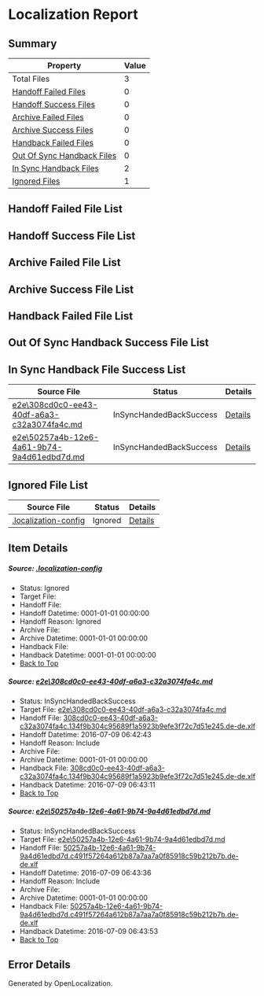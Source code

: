# <a name='report-top'></a> Localization Report

## Summary
 Property | Value 
 -------- | ----- 
 Total Files | 3
[ Handoff Failed Files ](#handoff-failed-list)| 0
[ Handoff Success Files ](#handoff-success-list)| 0
[ Archive Failed Files ](#archive-failed-list)| 0
[ Archive Success Files ](#archive-success-list)| 0
[ Handback Failed Files ](#handback-failed-list)| 0
[ Out Of Sync Handback Files ](#outofsync-handback-success-list)| 0
[ In Sync Handback Files ](#insync-handback-success-list)| 2
[ Ignored Files ](#ignored-list)| 1

## <a name='handoff-failed-list'></a> Handoff Failed File List

## <a name='handoff-success-list'></a> Handoff Success File List

## <a name='archive-failed-list'></a> Archive Failed File List

## <a name='archive-success-list'></a> Archive Success File List

## <a name='handback-failed-list'></a> Handback Failed File List

## <a name='outofsync-handback-success-list'></a> Out Of Sync Handback Success File List

## <a name='insync-handback-success-list'></a> In Sync Handback File Success List
 Source File | Status | Details 
 ----------- | ------ | ------- 
 [e2e\308cd0c0-ee43-40df-a6a3-c32a3074fa4c.md](https://github.com/OpenLocalizationTestOrg/oltest/blob/374f026c8ccb00844ece3d13551c320934d78a11/e2e/308cd0c0-ee43-40df-a6a3-c32a3074fa4c.md) | InSyncHandedBackSuccess | [Details](#4e5f77eb042bdd11c786c6319333f33eb99c59b81)
 [e2e\50257a4b-12e6-4a61-9b74-9a4d61edbd7d.md](https://github.com/OpenLocalizationTestOrg/oltest/blob/9e5350d3e0f84faf4b01b5536362ee354d1d081c/e2e/50257a4b-12e6-4a61-9b74-9a4d61edbd7d.md) | InSyncHandedBackSuccess | [Details](#fe7133dfcbeab7de662328cb9eadc9c1d1688b752)

## <a name='ignored-list'></a> Ignored File List
 Source File | Status | Details 
 ----------- | ------ | ------- 
 [.localization-config](https://github.com/OpenLocalizationTestOrg/oltest/blob/9e5350d3e0f84faf4b01b5536362ee354d1d081c/.localization-config) | Ignored | [Details](#3d4f252ac210baf56311d7e97dcc2db10974dbd20)

## Item Details
##### <a name='3d4f252ac210baf56311d7e97dcc2db10974dbd20'></a> Source: [.localization-config](https://github.com/OpenLocalizationTestOrg/oltest/blob/9e5350d3e0f84faf4b01b5536362ee354d1d081c/.localization-config)
* Status: Ignored
* Target File: 
* Handoff File: 
* Handoff Datetime: 0001-01-01 00:00:00
* Handoff Reason: Ignored
* Archive File: 
* Archive Datetime: 0001-01-01 00:00:00
* Handback File: 
* Handback Datetime: 0001-01-01 00:00:00
* [Back to Top](#report-top)

##### <a name='4e5f77eb042bdd11c786c6319333f33eb99c59b81'></a> Source: [e2e\308cd0c0-ee43-40df-a6a3-c32a3074fa4c.md](https://github.com/OpenLocalizationTestOrg/oltest/blob/374f026c8ccb00844ece3d13551c320934d78a11/e2e/308cd0c0-ee43-40df-a6a3-c32a3074fa4c.md)
* Status: InSyncHandedBackSuccess
* Target File: [e2e\308cd0c0-ee43-40df-a6a3-c32a3074fa4c.md](https://github.com/OpenLocalizationTestOrg/oltest-dede-fly/blob/f535d821697320882c779be7f7772f26f412b999/e2e/308cd0c0-ee43-40df-a6a3-c32a3074fa4c.md)
* Handoff File: [308cd0c0-ee43-40df-a6a3-c32a3074fa4c.134f9b304c95689f1a5923b9efe3f72c7d51e245.de-de.xlf](https://github.com/OpenLocalizationTestOrg/olhandoff-e2e/blob/75095389c1a942069a767f74153bfd70d3829f22/ol-handoff/OpenLocalizationTestOrg/oltest-dede-fly/ci/ht/308cd0c0-ee43-40df-a6a3-c32a3074fa4c.134f9b304c95689f1a5923b9efe3f72c7d51e245.de-de.xlf)
* Handoff Datetime: 2016-07-09 06:42:43
* Handoff Reason: Include
* Archive File: 
* Archive Datetime: 0001-01-01 00:00:00
* Handback File: [308cd0c0-ee43-40df-a6a3-c32a3074fa4c.134f9b304c95689f1a5923b9efe3f72c7d51e245.de-de.xlf](https://github.com/OpenLocalizationTestOrg/olhandback-e2e/blob/4fb3c752458efcc55b909aded10dc8e46f91eb66/ol-handback/OpenLocalizationTestOrg/oltest-dede-fly/ci/ht/308cd0c0-ee43-40df-a6a3-c32a3074fa4c.134f9b304c95689f1a5923b9efe3f72c7d51e245.de-de.xlf)
* Handback Datetime: 2016-07-09 06:43:11
* [Back to Top](#report-top)

##### <a name='fe7133dfcbeab7de662328cb9eadc9c1d1688b752'></a> Source: [e2e\50257a4b-12e6-4a61-9b74-9a4d61edbd7d.md](https://github.com/OpenLocalizationTestOrg/oltest/blob/9e5350d3e0f84faf4b01b5536362ee354d1d081c/e2e/50257a4b-12e6-4a61-9b74-9a4d61edbd7d.md)
* Status: InSyncHandedBackSuccess
* Target File: [e2e\50257a4b-12e6-4a61-9b74-9a4d61edbd7d.md](https://github.com/OpenLocalizationTestOrg/oltest-dede-fly/blob/af85ff2741140502fa2d5626bcee172f5c961345/e2e/50257a4b-12e6-4a61-9b74-9a4d61edbd7d.md)
* Handoff File: [50257a4b-12e6-4a61-9b74-9a4d61edbd7d.c491f57264a612b87a7aa7a0f85918c59b212b7b.de-de.xlf](https://github.com/OpenLocalizationTestOrg/olhandoff-e2e/blob/51042e0f3aa6a9ec53c6a8092f1fe0c371c8a1ff/ol-handoff/OpenLocalizationTestOrg/oltest-dede-fly/ci/ht/50257a4b-12e6-4a61-9b74-9a4d61edbd7d.c491f57264a612b87a7aa7a0f85918c59b212b7b.de-de.xlf)
* Handoff Datetime: 2016-07-09 06:43:36
* Handoff Reason: Include
* Archive File: 
* Archive Datetime: 0001-01-01 00:00:00
* Handback File: [50257a4b-12e6-4a61-9b74-9a4d61edbd7d.c491f57264a612b87a7aa7a0f85918c59b212b7b.de-de.xlf](https://github.com/OpenLocalizationTestOrg/olhandback-e2e/blob/b60d5ae4de571732cfeb8b5afcdff00a8cd65f5d/ol-handback/OpenLocalizationTestOrg/oltest-dede-fly/ci/ht/50257a4b-12e6-4a61-9b74-9a4d61edbd7d.c491f57264a612b87a7aa7a0f85918c59b212b7b.de-de.xlf)
* Handback Datetime: 2016-07-09 06:43:53
* [Back to Top](#report-top)


## Error Details

Generated by OpenLocalization.
